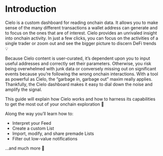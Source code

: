 # Introduction

Cielo is a custom dashboard for reading onchain data. It allows you to make sense of the many different transactions a wallet address can generate and to focus on the ones that are of interest. Cielo provides an unrivaled insight into onchain activity. In just a few clicks, you can focus on the activities of a single trader or zoom out and see the bigger picture to discern DeFi trends 💡

Because Cielo content is user-curated, it’s dependent upon you to input useful addresses and correctly set their parameters. Otherwise, you risk being overwhelmed with junk data or conversely missing out on significant events because you’re following the wrong onchain interactions. With a tool as powerful as Cielo, the “garbage in, garbage out” maxim really applies. Thankfully, the Cielo dashboard makes it easy to dial down the noise and amplify the signal.

This guide will explain how Cielo works and how to harness its capabilities to get the most out of your onchain exploration 🧠

Along the way you’ll learn how to:

* Interpret your Feed
* Create a custom List
* Import, modify, and share premade Lists
* Filter out low-value notifications

…and much more 👏
